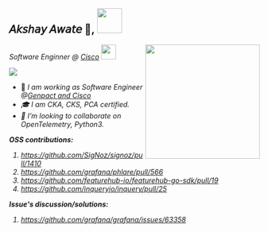 <h2> 𝘈𝘬𝘴𝘩𝘢𝘺 𝘈𝘸𝘢𝘵𝘦 👋, <img src="https://media.giphy.com/media/mGcNjsfWAjY5AEZNw6/giphy.gif" width="50"></h2>
<p><em>Software Enginner @ <a href="https://www.cisco.com/site/in/en/index.html">Cisco</a>
  <img src="https://media.giphy.com/media/WUlplcMpOCEmTGBtBW/giphy.gif" width="30">
  <img align='right' src="https://media.giphy.com/media/M9gbBd9nbDrOTu1Mqx/giphy.gif" width="230">
</em></p>

![](https://visitor-badge.glitch.me/badge?page_id=AkshayAwate)

- 💼 <em> I am working as Software Engineer @<a href="https://www.cisco.com/site/in/en/index.html">Genpact and Cisco</a>
- 🎓 <em> I am CKA, CKS, PCA certified.
- 🤝 <em> I’m looking to collaborate on OpenTelemetry, Python3. </em>

**OSS contributions:**
1. https://github.com/SigNoz/signoz/pull/1410
2. https://github.com/grafana/phlare/pull/566
3. https://github.com/featurehub-io/featurehub-go-sdk/pull/19
4. https://github.com/inqueryio/inquery/pull/25

**Issue's discussion/solutions:**
1. https://github.com/grafana/grafana/issues/63358
